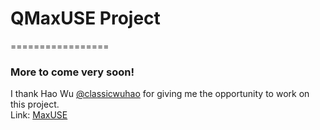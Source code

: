# QMaxUSE Project
=================

### More to come very soon!

I thank Hao Wu [@classicwuhao](https://github.com/classicwuhao) for giving me the opportunity to work on this project.
<br>Link: [MaxUSE](https://github.com/classicwuhao/maxuse)
